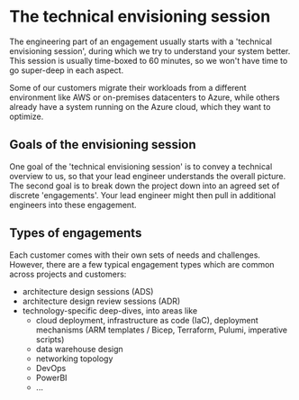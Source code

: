 # The technical envisioning session

The engineering part of an engagement usually starts with a 'technical envisioning session', during which we try to understand your system better. This session is usually time-boxed to 60 minutes, so we won't have time to go super-deep in each aspect. 

Some of our customers migrate their workloads from a different environment like AWS or on-premises datacenters to Azure, while others already have a system running on the Azure cloud, which they want to optimize. 

## Goals of the envisioning session

One goal of the 'technical envisioning session' is to convey a technical overview to us, so that your lead engineer understands the overall picture. The second goal is to break down the project down into an agreed set of discrete 'engagements'. Your lead engineer might then pull in additional engineers into these engagement.  

## Types of engagements

Each customer comes with their own sets of needs and challenges. However, there are a few typical engagement types which are common across projects and customers:

- architecture design sessions (ADS)
- architecture design review sessions (ADR)
- technology-specific deep-dives, into areas like
  - cloud deployment, infrastructure as code (IaC), deployment mechanisms (ARM templates / Bicep, Terraform,  Pulumi, imperative scripts)
  - data warehouse design
  - networking topology
  - DevOps
  - PowerBI
  - ...


